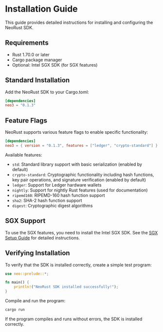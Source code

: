 # Installation Guide

This guide provides detailed instructions for installing and configuring the NeoRust SDK.

## Requirements

- Rust 1.70.0 or later
- Cargo package manager
- Optional: Intel SGX SDK (for SGX features)

## Standard Installation

Add the NeoRust SDK to your Cargo.toml:

```toml
[dependencies]
neo3 = "0.1.3"
```

## Feature Flags

NeoRust supports various feature flags to enable specific functionality:

```toml
[dependencies]
neo3 = { version = "0.1.3", features = ["ledger", "crypto-standard"] }
```

Available features:
- `std`: Standard library support with basic serialization (enabled by default)
- `crypto-standard`: Cryptographic functionality including hash functions, key pair operations, and signature verification (enabled by default)
- `ledger`: Support for Ledger hardware wallets
- `nightly`: Support for nightly Rust features (used for documentation)
- `ripemd160`: RIPEMD-160 hash function support
- `sha2`: SHA-2 hash function support
- `digest`: Cryptographic digest algorithms

## SGX Support

To use the SGX features, you need to install the Intel SGX SDK. See the [SGX Setup Guide](../tutorials/sgx.md) for detailed instructions.

## Verifying Installation

To verify that the SDK is installed correctly, create a simple test program:

```rust
use neo::prelude::*;

fn main() {
    println!("NeoRust SDK installed successfully!");
}
```

Compile and run the program:

```bash
cargo run
```

If the program compiles and runs without errors, the SDK is installed correctly.

<!-- toc -->
